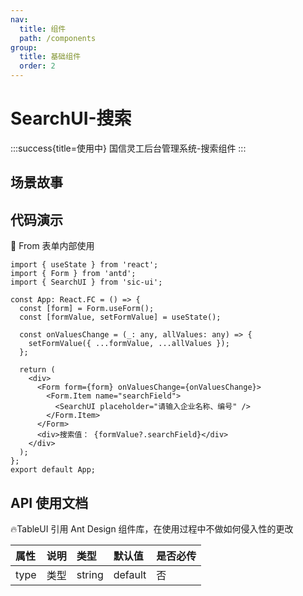 ```yaml
---
nav:
  title: 组件
  path: /components
group:
  title: 基础组件
  order: 2
---
```


# SearchUI-搜索

:::success{title=使用中}
国信灵工后台管理系统-搜索组件
:::

## 场景故事

## 代码演示

💎 From 表单内部使用

```tsx
import { useState } from 'react';
import { Form } from 'antd';
import { SearchUI } from 'sic-ui';

const App: React.FC = () => {
  const [form] = Form.useForm();
  const [formValue, setFormValue] = useState();

  const onValuesChange = (_: any, allValues: any) => {
    setFormValue({ ...formValue, ...allValues });
  };

  return (
    <div>
      <Form form={form} onValuesChange={onValuesChange}>
        <Form.Item name="searchField">
          <SearchUI placeholder="请输入企业名称、编号" />
        </Form.Item>
      </Form>
      <div>搜索值： {formValue?.searchField}</div>
    </div>
  );
};
export default App;
```

## API 使用文档

🔥TableUI 引用 Ant Design 组件库，在使用过程中不做如何侵入性的更改

<font size=1>

| 属性 | 说明 | 类型   | 默认值  | 是否必传 |
| :--- | :--- | :----- | :------ | :------- |
| type | 类型 | string | default | 否       |

</font>
